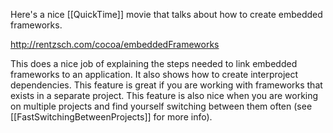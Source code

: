 

Here's a nice [[QuickTime]] movie that talks about how to create embedded frameworks. 

http://rentzsch.com/cocoa/embeddedFrameworks

This does a nice job of explaining the steps needed to link embedded frameworks to an application. It also shows how to create interproject dependencies. This feature is great if you are working with frameworks that exists in a separate project. This feature is also nice when you are working on multiple projects and find yourself switching between them often (see [[FastSwitchingBetweenProjects]] for more info).